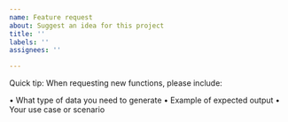 ```yaml
---
name: Feature request
about: Suggest an idea for this project
title: ''
labels: ''
assignees: ''

---
```


Quick tip: When requesting new functions, please include:

• What type of data you need to generate
• Example of expected output
• Your use case or scenario

